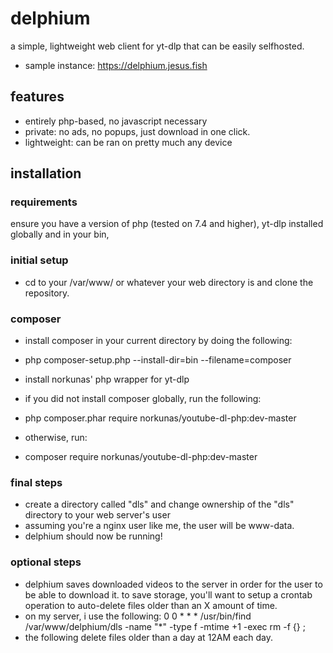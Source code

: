 # delphium
a simple, lightweight web client for yt-dlp that can be easily selfhosted.
- sample instance: https://delphium.jesus.fish

## features
- entirely php-based, no javascript necessary 
- private: no ads, no popups, just download in one click. 
- lightweight: can be ran on pretty much any device

## installation 

### requirements
ensure you have a version of php (tested on 7.4 and higher), yt-dlp installed globally and in your bin, 

### initial setup
- cd to your /var/www/ or whatever your web directory is and clone the repository. 

### composer
- install composer in your current directory by doing the following:
- php composer-setup.php --install-dir=bin --filename=composer

- install norkunas' php wrapper for yt-dlp 
- if you did not install composer globally, run the following: 
- php composer.phar require norkunas/youtube-dl-php:dev-master
- otherwise, run:
- composer require norkunas/youtube-dl-php:dev-master


### final steps
- create a directory called "dls" and change ownership of the "dls" directory to your web server's user
- assuming you're a nginx user like me, the user will be www-data.
- delphium should now be running!

### optional steps
- delphium saves downloaded videos to the server in order for the user to be able to download it. to save storage, you'll want to setup a crontab operation to auto-delete files older than an X amount of time.
- on my server, i use the following:
0 0 * * * /usr/bin/find /var/www/delphium/dls -name "*" -type f -mtime +1 -exec rm -f {} \;
- the following delete files older than a day at 12AM each day.
